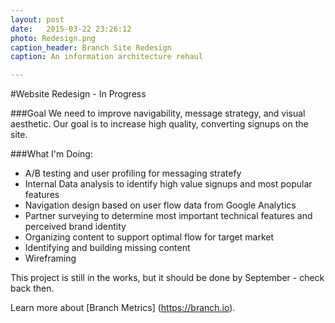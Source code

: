 ```yaml
---
layout: post
date:   2015-03-22 23:26:12
photo: Redesign.png
caption_header: Branch Site Redesign
caption: An information architecture rehaul

---
```


#Website Redesign - In Progress

###Goal
We need to improve navigability, message strategy, and visual aesthetic. Our goal is to increase high quality, converting signups on the site.

###What I'm Doing:
- A/B testing and user profiling for messaging stratefy
- Internal Data analysis to identify high value signups and most popular features
- Navigation design based on user flow data from Google Analytics
- Partner surveying to determine most important technical features and perceived brand identity
- Organizing content to support optimal flow for target market
- Identifying and building missing content
- Wireframing

This project is still in the works, but it should be done by September - check back then.


Learn more about [Branch Metrics] (https://branch.io).